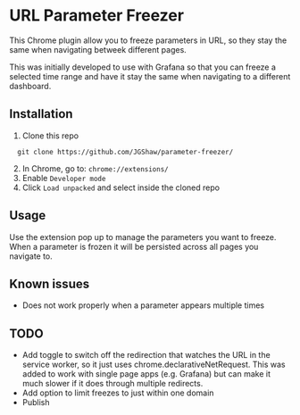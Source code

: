 # URL Parameter Freezer 
This Chrome plugin allow you to freeze parameters in URL, so they stay the same when navigating betweek different pages.

This was initially developed to use with Grafana so that you can freeze a selected time range and have it stay the same when navigating to a different dashboard.

## Installation

1. Clone this repo
```
  git clone https://github.com/JGShaw/parameter-freezer/
```
2. In Chrome, go to: `chrome://extensions/`
3. Enable `Developer mode`
4. Click `Load unpacked` and select inside the cloned repo
   
## Usage

Use the extension pop up to manage the parameters you want to freeze. When a parameter is frozen it will be persisted across all pages you navigate to.

## Known issues
- Does not work properly when a parameter appears multiple times

## TODO
- Add toggle to switch off the redirection that watches the URL in the service worker, so it just uses chrome.declarativeNetRequest. This was added to work with single page apps (e.g. Grafana) but can make it much slower if it does through multiple redirects.
- Add option to limit freezes to just within one domain
- Publish
